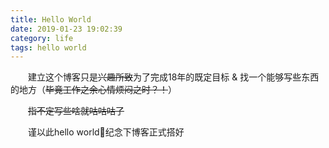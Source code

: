 ```yaml
---
title: Hello World
date: 2019-01-23 19:02:39
category: life
tags: hello world
---
```


&emsp;&emsp;建立这个博客只是~~兴趣所致~~为了完成18年的既定目标 & 找一个能够写些东西的地方（~~毕竟工作之余心情烦闷之时？！~~）   

&emsp;&emsp;~~指不定写些啥就咕咕咕了~~  

&emsp;&emsp;谨以此hello world纪念下博客正式搭好
